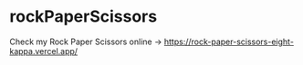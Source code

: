 # rockPaperScissors

Check my Rock Paper Scissors online -> https://rock-paper-scissors-eight-kappa.vercel.app/
